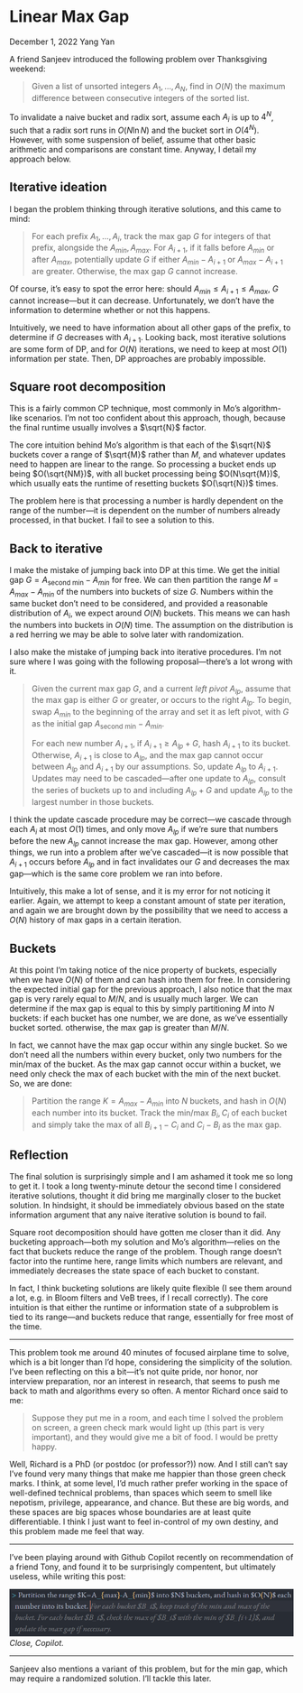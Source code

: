 <!-- emilia-snapshot-properties
Linear Max Gap
2022/12/01
altair
emilia-snapshot-properties -->

# Linear Max Gap

December 1, 2022
Yang Yan

A friend Sanjeev introduced the following problem over Thanksgiving weekend:

> Given a list of unsorted integers $A_1,\ldots,A_N$, find in $O(N)$ the maximum difference between consecutive integers of the sorted list.

To invalidate a naive bucket and radix sort, assume each $A_i$ is up to $4^N$, such that a radix sort runs in $O(N\ln N)$ and the bucket sort in $O(4^N)$. However, with some suspension of belief, assume that other basic arithmetic and comparisons are constant time.
Anyway, I detail my approach below.

## Iterative ideation

I began the problem thinking through iterative solutions, and this came to mind:

> For each prefix $A_1,\ldots,A_i$, track the max gap $G$ for integers of that prefix, alongside the $A_{min},A_{max}$. For $A_{i+1}$, if it falls before $A_{min}$ or after $A_{max}$, potentially update $G$ if either $A_{min}-A_{i+1}$ or $A_{max}-A_{i+1}$ are greater. Otherwise, the max gap $G$ cannot increase.

Of course, it’s easy to spot the error here: should $A_{min}\leq A_{i+1}\leq A_{max}$, $G$ cannot increase—but it can decrease. Unfortunately, we don’t have the information to determine whether or not this happens.

Intuitively, we need to have information about all other gaps of the prefix, to determine if $G$ decreases with $A_{i+1}$. Looking back, most iterative solutions are some form of DP, and for $O(N)$ iterations, we need to keep at most $O(1)$ information per state. Then, DP approaches are probably impossible.

## Square root decomposition

This is a fairly common CP technique, most commonly in Mo’s algorithm-like scenarios. I’m not too confident about this approach, though, because the final runtime usually involves a $\sqrt{N}$ factor.

The core intuition behind Mo’s algorithm is that each of the $\sqrt{N}$ buckets cover a range of $\sqrt{M}$ rather than $M$, and whatever updates need to happen are linear to the range. So processing a bucket ends up being $O(\sqrt{NM})$, with all bucket processing being $O(N\sqrt{M})$, which usually eats the runtime of resetting buckets $O(\sqrt{N})$ times.

The problem here is that processing a number is hardly dependent on the range of the number—it is dependent on the number of numbers already processed, in that bucket. I fail to see a solution to this.

## Back to iterative

I make the mistake of jumping back into DP at this time. We get the initial gap $G=A_{\text{second min}}-A_{min}$ for free. We can then partition the range $M=A_{max}-A_{min}$ of the numbers into buckets of size $G$. Numbers within the same bucket don’t need to be considered, and provided a reasonable distribution of $A_i$, we expect around $O(N)$ buckets. This means we can hash the numbers into buckets in $O(N)$ time. The assumption on the distribution is a red herring we may be able to solve later with randomization.

I also make the mistake of jumping back into iterative procedures. I’m not sure where I was going with the following proposal—there’s a lot wrong with it.

> Given the current max gap $G$, and a current *left pivot* $A_{lp}$, assume that the max gap is either $G$ or greater, or occurs to the right $A_{lp}$. To begin, swap $A_{min}$ to the beginning of the array and set it as left pivot, with $G$ as the initial gap $A_{\text{second min}}-A_{min}$.
> 
> For each new number $A_{i+1}$, if $A_{i+1}\geq A_{lp}+G$, hash $A_{i+1}$ to its bucket. Otherwise, $A_{i+1}$ is close to $A_{lp}$, and the max gap cannot occur between $A_{lp}$ and $A_{i+1}$ by our assumptions. So, update $A_{lp}$ to $A_{i+1}$. Updates may need to be cascaded—after one update to $A_{lp}$, consult the series of buckets up to and including $A_{lp}+G$ and update $A_{lp}$ to the largest number in those buckets.

I think the update cascade procedure may be correct—we cascade through each $A_i$ at most $O(1)$ times, and only move $A_{lp}$ if we’re sure that numbers before the new $A_{lp}$ cannot increase the max gap. However, among other things, we run into a problem after we’ve cascaded—it is now possible that $A_{i+1}$ occurs before $A_{lp}$ and in fact invalidates our $G$ and decreases the max gap—which is the same core problem we ran into before.

Intuitively, this make a lot of sense, and it is my error for not noticing it earlier. Again, we attempt to keep a constant amount of state per iteration, and again we are brought down by the possibility that we need to access a $O(N)$ history of max gaps in a certain iteration.

## Buckets

At this point I’m taking notice of the nice property of buckets, especially when we have $O(N)$ of them and can hash into them for free. In considering the expected initial gap for the previous approach, I also notice that the max gap is very rarely equal to $M/N$, and is usually much larger. We can determine if the max gap is equal to this by simply partitioning $M$ into $N$ buckets: if each bucket has one number, we are done, as we’ve essentially bucket sorted. otherwise, the max gap is greater than $M/N$.

In fact, we cannot have the max gap occur within any single bucket. So we don’t need all the numbers within every bucket, only two numbers for the min/max of the bucket. As the max gap cannot occur within a bucket, we need only check the max of each bucket with the min of the next bucket. So, we are done:

> Partition the range $K=A_{max}-A_{min}$ into $N$ buckets, and hash in $O(N)$ each number into its bucket. Track the min/max $B_i,C_i$ of each bucket and simply take the max of all $B_{i+1}-C_i$ and $C_i-B_i$ as the max gap.

## Reflection

The final solution is surprisingly simple and I am ashamed it took me so long to get it. I took a long twenty-minute detour the second time I considered iterative solutions, thought it did bring me marginally closer to the bucket solution. In hindsight, it should be immediately obvious based on the state information argument that any naive iterative solution is bound to fail.

Square root decomposition should have gotten me closer than it did. Any bucketing approach—both my solution and Mo’s algorithm—relies on the fact that buckets reduce the range of the problem. Though range doesn’t factor into the runtime here, range limits which numbers are relevant, and immediately decreases the state space of each bucket to constant.

In fact, I think bucketing solutions are likely quite flexible (I see them around a lot, e.g. in Bloom filters and VeB trees, if I recall correctly). The core intuition is that either the runtime or information state of a subproblem is tied to its range—and buckets reduce that range, essentially for free most of the time.

---

This problem took me around 40 minutes of focused airplane time to solve, which is a bit longer than I’d hope, considering the simplicity of the solution. I’ve been reflecting on this a bit—it’s not quite pride, nor honor, nor interview preparation, nor an interest in research, that seems to push me back to math and algorithms every so often. A mentor Richard once said to me:

> Suppose they put me in a room, and each time I solved the problem on screen, a green check mark would light up (this part is very important), and they would give me a bit of food. I would be pretty happy.

Well, Richard is a PhD (or postdoc (or professor?)) now. And I still can’t say I’ve found very many things that make me happier than those green check marks. I think, at some level, I’d much rather prefer working in the space of well-defined technical problems, than spaces which seem to smell like nepotism, privilege, appearance, and chance. But these are big words, and these spaces are big spaces whose boundaries are at least quite differentiable. I think I just want to feel in-control of my own destiny, and this problem made me feel that way.

---

I’ve been playing around with Github Copilot recently on recommendation of a friend Tony, and found it to be surprisingly compentent, but ultimately useless, while writing this post:

![](linear-max-gap.md-assets/2022-12-01-22-24-31.png)
*Close, Copilot.*

---

Sanjeev also mentions a variant of this problem, but for the min gap, which may require a randomized solution. I’ll tackle this later.

